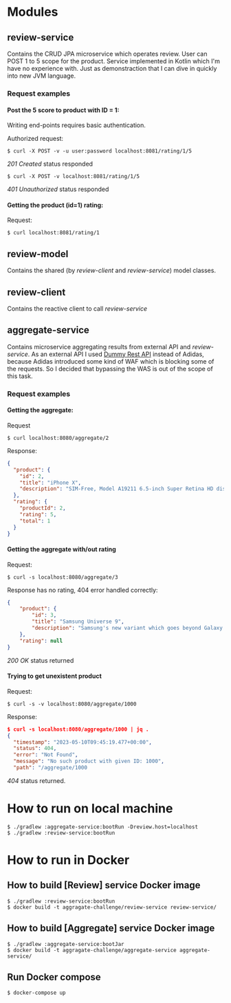 # Modules
## review-service

Contains the CRUD JPA microservice which operates review.
User can POST 1 to 5 scope for the product.
Service implemented in Kotlin which I'm have no experience with.
Just as demonstraction that I can dive in quickly into new JVM language.

### Request examples

#### Post the 5 score to product with ID = 1:

Writing end-points requires basic authentication.

Authorized request:

    $ curl -X POST -v -u user:password localhost:8081/rating/1/5

*201 Created* status responded

    $ curl -X POST -v localhost:8081/rating/1/5

*401 Unauthorized* status responded

#### Getting the product (id=1) rating:

Request:

    $ curl localhost:8081/rating/1

## review-model

Contains the shared (by *review-client* and *review-service*) model classes.

## review-client

Contains the reactive client to call _review-service_

## aggregate-service

Contains microservice aggregating results from external API and _review-service_.
As an external API I used [Dummy Rest API](https://dummy.restapiexample.com/) instead
of Adidas, because Adidas introduced some kind of WAF which is blocking some of the
requests. So I decided that bypassing the WAS is out of the scope of this task.

### Request examples
#### Getting the aggregate:

Request

    $ curl localhost:8080/aggregate/2

Response:

```json
{
  "product": {
    "id": 2,
    "title": "iPhone X",
    "description": "SIM-Free, Model A19211 6.5-inch Super Retina HD display with OLED technology A12 Bionic chip with ..."
  },
  "rating": {
    "productId": 2,
    "rating": 5,
    "total": 1
  }
}
```

#### Getting the aggregate with/out rating

Request:

    $ curl -s localhost:8080/aggregate/3

Response has no rating, 404 error handled correctly:

```json
{
    "product": {
        "id": 3,
        "title": "Samsung Universe 9",
        "description": "Samsung's new variant which goes beyond Galaxy to the Universe"
    },
    "rating": null
}
```

*200 OK* status returned

#### Trying to get unexistent product

Request:

    $ curl -s -v localhost:8080/aggregate/1000

Response:

```json
$ curl -s localhost:8080/aggregate/1000 | jq .
{
  "timestamp": "2023-05-10T09:45:19.477+00:00",
  "status": 404,
  "error": "Not Found",
  "message": "No such product with given ID: 1000",
  "path": "/aggregate/1000
```

*404* status returned.


# How to run on local machine

    $ ./gradlew :aggregate-service:bootRun -Dreview.host=localhost
    $ ./gradlew :review-service:bootRun

# How to run in Docker
## How to build [Review] service Docker image

    $ ./gradlew :review-service:bootRun
    $ docker build -t aggragate-challenge/review-service review-service/

## How to build [Aggregate] service Docker image

    $ ./gradlew :aggregate-service:bootJar
    $ docker build -t aggragate-challenge/aggregate-service aggregate-service/

## Run Docker compose

    $ docker-compose up
